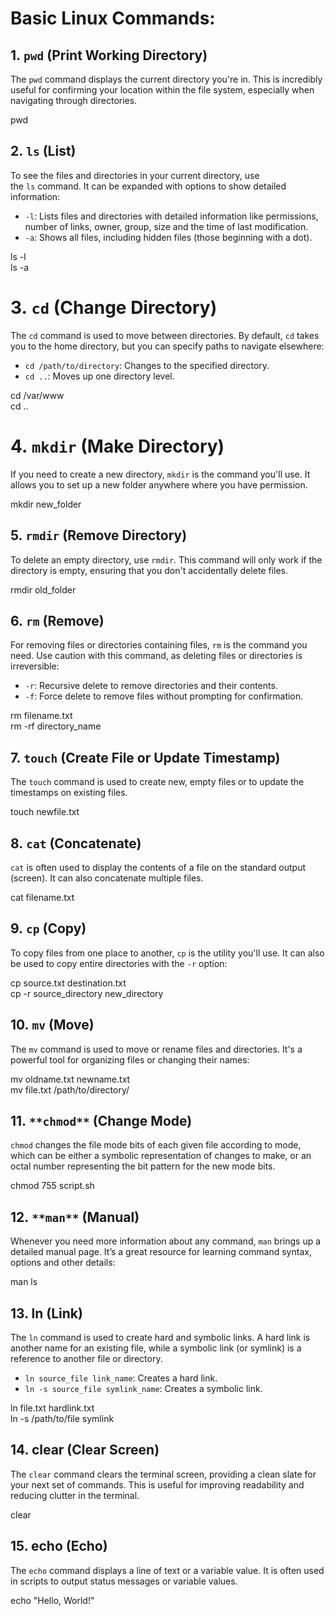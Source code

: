 # Basic Linux Commands:

## 1. `pwd` (Print Working Directory)

The `pwd` command displays the current directory you're in. This is incredibly useful for confirming your location within the file system, especially when navigating through directories.

pwd

## 2. `ls` (List)

To see the files and directories in your current directory, use the `ls` command. It can be expanded with options to show detailed information:

- `-l`: Lists files and directories with detailed information like permissions, number of links, owner, group, size and the time of last modification.
- `-a`: Shows all files, including hidden files (those beginning with a dot).

ls -l  
ls -a

# 3. `cd` (Change Directory)

The `cd` command is used to move between directories. By default, `cd` takes you to the home directory, but you can specify paths to navigate elsewhere:

- `cd /path/to/directory`: Changes to the specified directory.
- `cd ..`: Moves up one directory level.

cd /var/www  
cd ..

# 4. `mkdir` (Make Directory)

If you need to create a new directory, `mkdir` is the command you'll use. It allows you to set up a new folder anywhere where you have permission.

mkdir new_folder

## 5. `rmdir` (Remove Directory)

To delete an empty directory, use `rmdir`. This command will only work if the directory is empty, ensuring that you don't accidentally delete files.

rmdir old_folder

## 6. `rm` (Remove)

For removing files or directories containing files, `rm` is the command you need. Use caution with this command, as deleting files or directories is irreversible:

- `-r`: Recursive delete to remove directories and their contents.
- `-f`: Force delete to remove files without prompting for confirmation.

rm filename.txt  
rm -rf directory_name

## 7. `touch` (Create File or Update Timestamp)

The `touch` command is used to create new, empty files or to update the timestamps on existing files.

touch newfile.txt

 
 
## 8. `cat` (Concatenate)

`cat` is often used to display the contents of a file on the standard output (screen). It can also concatenate multiple files.

cat filename.txt

## 9. `cp` (Copy)

To copy files from one place to another, `cp` is the utility you'll use. It can also be used to copy entire directories with the `-r` option:

cp source.txt destination.txt  
cp -r source_directory new_directory

## 10. `mv` (Move)

The `mv` command is used to move or rename files and directories. It's a powerful tool for organizing files or changing their names:

mv oldname.txt newname.txt  
mv file.txt /path/to/directory/

## 11. `**chmod**` **(Change Mode)**

`chmod` changes the file mode bits of each given file according to mode, which can be either a symbolic representation of changes to make, or an octal number representing the bit pattern for the new mode bits.

chmod 755 script.sh

## 12. `**man**` **(Manual)**

Whenever you need more information about any command, `man` brings up a detailed manual page. It’s a great resource for learning command syntax, options and other details:

man ls

## **13. ln (Link)**

The `ln` command is used to create hard and symbolic links. A hard link is another name for an existing file, while a symbolic link (or symlink) is a reference to another file or directory.

- `ln source_file link_name`: Creates a hard link.
- `ln -s source_file symlink_name`: Creates a symbolic link.

ln file.txt hardlink.txt  
ln -s /path/to/file symlink

## **14. clear (Clear Screen)**

The `clear` command clears the terminal screen, providing a clean slate for your next set of commands. This is useful for improving readability and reducing clutter in the terminal.

clear

## **15. echo (Echo)**

The `echo` command displays a line of text or a variable value. It is often used in scripts to output status messages or variable values.

echo "Hello, World!"

 